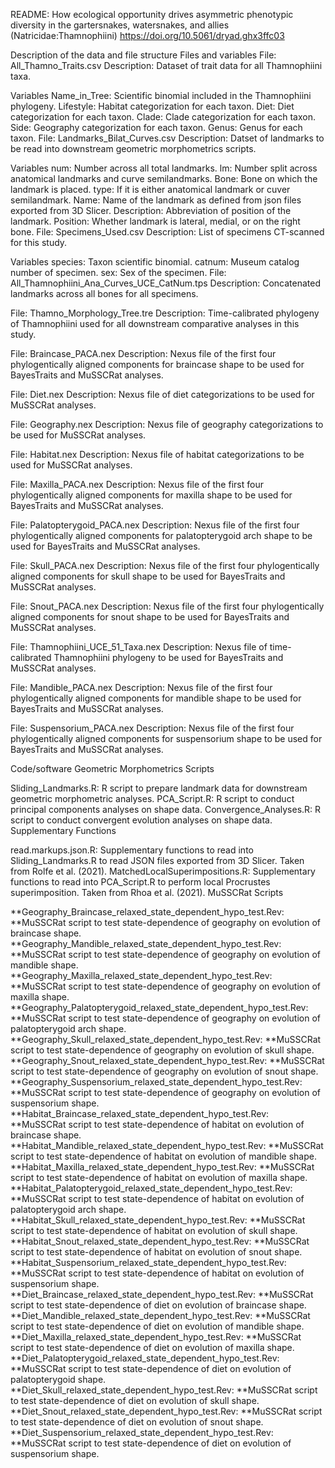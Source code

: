README: How ecological opportunity drives asymmetric phenotypic diversity in the gartersnakes, watersnakes, and allies (Natricidae:Thamnophiini)
https://doi.org/10.5061/dryad.ghx3ffc03

Description of the data and file structure
Files and variables
File: All_Thamno_Traits.csv
Description: Dataset of trait data for all Thamnophiini taxa.

Variables
Name_in_Tree: Scientific binomial included in the Thamnophiini phylogeny.
Lifestyle: Habitat categorization for each taxon.
Diet: Diet categorization for each taxon.
Clade: Clade categorization for each taxon.
Side: Geography categorization for each taxon.
Genus: Genus for each taxon.
File: Landmarks_Bilat_Curves.csv
Description: Datset of landmarks to be read into downstream geometric morphometrics scripts.

Variables
num: Number across all total landmarks.
lm: Number split across anatomical landmarks and curve semilandmarks.
Bone: Bone on which the landmark is placed.
type: If it is either anatomical landmark or cuver semilandmark.
Name: Name of the landmark as defined from json files exported from 3D Slicer.
Description: Abbreviation of position of the landmark.
Position: Whether landmark is lateral, medial, or on the right bone.
File: Specimens_Used.csv
Description: List of specimens CT-scanned for this study.

Variables
species: Taxon scientific binomial.
catnum: Museum catalog number of specimen.
sex: Sex of the specimen.
File: All_Thamnophiini_Ana_Curves_UCE_CatNum.tps
Description: Concatenated landmarks across all bones for all specimens.

File: Thamno_Morphology_Tree.tre
Description: Time-calibrated phylogeny of Thamnophiini used for all downstream comparative analyses in this study.

File: Braincase_PACA.nex
Description: Nexus file of the first four phylogentically aligned components for braincase shape to be used for BayesTraits and MuSSCRat analyses.

File: Diet.nex
Description: Nexus file of diet categorizations to be used for MuSSCRat analyses.

File: Geography.nex
Description: Nexus file of geography categorizations to be used for MuSSCRat analyses.

File: Habitat.nex
Description: Nexus file of habitat categorizations to be used for MuSSCRat analyses.

File: Maxilla_PACA.nex
Description: Nexus file of the first four phylogentically aligned components for maxilla shape to be used for BayesTraits and MuSSCRat analyses.

File: Palatopterygoid_PACA.nex
Description: Nexus file of the first four phylogentically aligned components for palatopterygoid arch shape to be used for BayesTraits and MuSSCRat analyses.

File: Skull_PACA.nex
Description: Nexus file of the first four phylogentically aligned components for skull shape to be used for BayesTraits and MuSSCRat analyses.

File: Snout_PACA.nex
Description: Nexus file of the first four phylogentically aligned components for snout shape to be used for BayesTraits and MuSSCRat analyses.

File: Thamnophiini_UCE_51_Taxa.nex
Description: Nexus file of time-calibrated Thamnophiini phylogeny to be used for BayesTraits and MuSSCRat analyses.

File: Mandible_PACA.nex
Description: Nexus file of the first four phylogentically aligned components for mandible shape to be used for BayesTraits and MuSSCRat analyses.

File: Suspensorium_PACA.nex
Description: Nexus file of the first four phylogentically aligned components for suspensorium shape to be used for BayesTraits and MuSSCRat analyses.

Code/software
Geometric Morphometrics Scripts

Sliding_Landmarks.R: R script to prepare landmark data for downstream geometric morphometric analyses.
PCA_Script.R: R script to conduct principal components analyses on shape data.
Convergence_Analyses.R: R script to conduct convergent evolution analyses on shape data.
Supplementary Functions

read.markups.json.R: Supplementary functions to read into Sliding_Landmarks.R to read JSON files exported from 3D Slicer. Taken from Rolfe et al. (2021).
MatchedLocalSuperimpositions.R: Supplementary functions to read into PCA_Script.R to perform local Procrustes superimposition. Taken from Rhoa et al. (2021).
MuSSCRat Scripts

**Geography_Braincase_relaxed_state_dependent_hypo_test.Rev: **MuSSCRat script to test state-dependence of geography on evolution of braincase shape.
**Geography_Mandible_relaxed_state_dependent_hypo_test.Rev: **MuSSCRat script to test state-dependence of geography on evolution of mandible shape.
**Geography_Maxilla_relaxed_state_dependent_hypo_test.Rev: **MuSSCRat script to test state-dependence of geography on evolution of maxilla shape.
**Geography_Palatopterygoid_relaxed_state_dependent_hypo_test.Rev: **MuSSCRat script to test state-dependence of geography on evolution of palatopterygoid arch shape.
**Geography_Skull_relaxed_state_dependent_hypo_test.Rev: **MuSSCRat script to test state-dependence of geography on evolution of skull shape.
**Geography_Snout_relaxed_state_dependent_hypo_test.Rev: **MuSSCRat script to test state-dependence of geography on evolution of snout shape.
**Geography_Suspensorium_relaxed_state_dependent_hypo_test.Rev: **MuSSCRat script to test state-dependence of geography on evolution of suspensorium shape.
**Habitat_Braincase_relaxed_state_dependent_hypo_test.Rev: **MuSSCRat script to test state-dependence of habitat on evolution of braincase shape.
**Habitat_Mandible_relaxed_state_dependent_hypo_test.Rev: **MuSSCRat script to test state-dependence of habitat on evolution of mandible shape.
**Habitat_Maxilla_relaxed_state_dependent_hypo_test.Rev: **MuSSCRat script to test state-dependence of habitat on evolution of maxilla shape.
**Habitat_Palatopterygoid_relaxed_state_dependent_hypo_test.Rev: **MuSSCRat script to test state-dependence of habitat on evolution of palatopterygoid arch shape.
**Habitat_Skull_relaxed_state_dependent_hypo_test.Rev: **MuSSCRat script to test state-dependence of habitat on evolution of skull shape.
**Habitat_Snout_relaxed_state_dependent_hypo_test.Rev: **MuSSCRat script to test state-dependence of habitat on evolution of snout shape.
**Habitat_Suspensorium_relaxed_state_dependent_hypo_test.Rev: **MuSSCRat script to test state-dependence of habitat on evolution of suspensorium shape.
**Diet_Braincase_relaxed_state_dependent_hypo_test.Rev: **MuSSCRat script to test state-dependence of diet on evolution of braincase shape.
**Diet_Mandible_relaxed_state_dependent_hypo_test.Rev: **MuSSCRat script to test state-dependence of diet on evolution of mandible shape.
**Diet_Maxilla_relaxed_state_dependent_hypo_test.Rev: **MuSSCRat script to test state-dependence of diet on evolution of maxilla shape.
**Diet_Palatopterygoid_relaxed_state_dependent_hypo_test.Rev: **MuSSCRat script to test state-dependence of diet on evolution of palatopterygoid shape.
**Diet_Skull_relaxed_state_dependent_hypo_test.Rev: **MuSSCRat script to test state-dependence of diet on evolution of skull shape.
**Diet_Snout_relaxed_state_dependent_hypo_test.Rev: **MuSSCRat script to test state-dependence of diet on evolution of snout shape.
**Diet_Suspensorium_relaxed_state_dependent_hypo_test.Rev: **MuSSCRat script to test state-dependence of diet on evolution of suspensorium shape.
